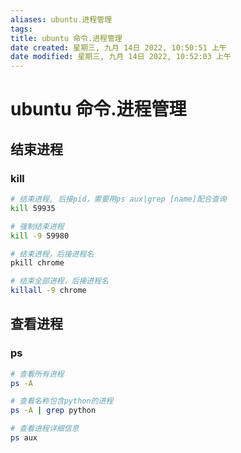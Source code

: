 ```yaml
---
aliases: ubuntu.进程管理
tags: 
title: ubuntu 命令.进程管理
date created: 星期三, 九月 14日 2022, 10:50:51 上午
date modified: 星期三, 九月 14日 2022, 10:52:03 上午
---
```


# ubuntu 命令.进程管理

## 结束进程

### kill

```bash
# 结束进程, 后接pid，需要用ps aux|grep [name]配合查询
kill 59935

# 强制结束进程
kill -9 59980

# 结束进程，后接进程名
pkill chrome

# 结束全部进程，后接进程名
killall -9 chrome
```

## 查看进程

### ps

```bash
# 查看所有进程
ps -A 

# 查看名称包含python的进程
ps -A | grep python

# 查看进程详细信息
ps aux
```
